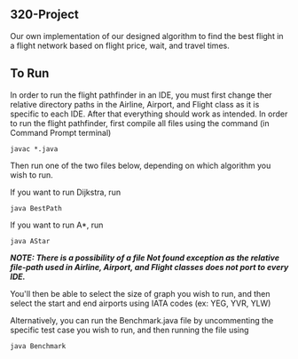 ## 320-Project
Our own implementation of our designed algorithm to find the best flight in a flight network based on flight price, wait, and travel times.

## To Run
In order to run the flight pathfinder in an IDE, you must first change ther relative directory paths in the Airline, Airport, and Flight class as it is specific to each IDE. After that everything should work as intended.
In order to run the flight pathfinder, first compile all files using the command (in Command Prompt terminal)

```
javac *.java
```

Then run one of the two files below, depending on which algorithm you wish to run.

If you want to run Dijkstra, run

```
java BestPath
```

If you want to run A*, run

```
java AStar
```
***NOTE: There is a possibility of a file Not found exception as the relative file-path used in Airline, Airport, and Flight classes does not port to every IDE.***

You'll then be able to select the size of graph you wish to run, and then select the start and end airports using IATA codes (ex: YEG, YVR, YLW)

Alternatively, you can run the Benchmark.java file by uncommenting the specific test case you wish to run, and then running the file using

```
java Benchmark
```
